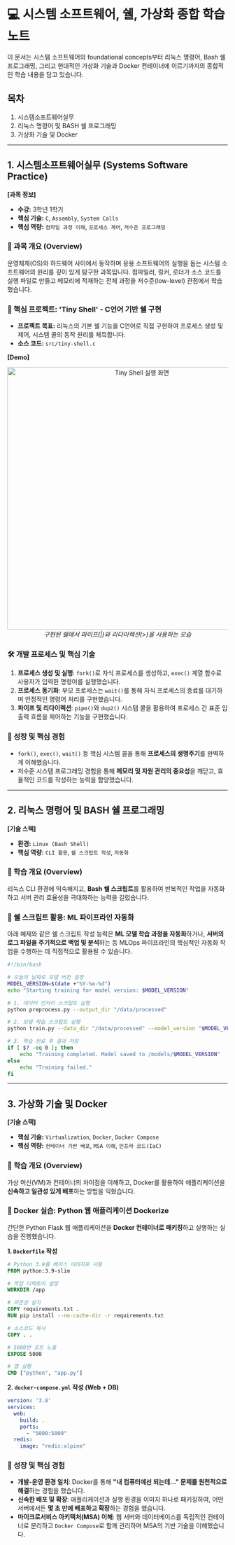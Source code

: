 # 💻 시스템 소프트웨어, 쉘, 가상화 종합 학습 노트

이 문서는 시스템 소프트웨어의 foundational concepts부터 리눅스 명령어, Bash 쉘 프로그래밍, 그리고 현대적인 가상화 기술과 Docker 컨테이너에 이르기까지의 종합적인 학습 내용을 담고 있습니다.

## 목차

1.  시스템소프트웨어실무
2.  리눅스 명령어 및 BASH 쉘 프로그래밍
3.  가상화 기술 및 Docker

---

## 1\. 시스템소프트웨어실무 (Systems Software Practice)

**[과목 정보]**
- **수강:** 3학년 1학기
- **핵심 기술:** `C`, `Assembly`, `System Calls`
- **핵심 역량:** `컴파일 과정 이해`, `프로세스 제어`, `저수준 프로그래밍`

### 📖 과목 개요 (Overview)
운영체제(OS)와 하드웨어 사이에서 동작하며 응용 소프트웨어의 실행을 돕는 시스템 소프트웨어의 원리를 깊이 있게 탐구한 과목입니다. 컴파일러, 링커, 로더가 소스 코드를 실행 파일로 만들고 메모리에 적재하는 전체 과정을 저수준(low-level) 관점에서 학습했습니다.

### 🚀 핵심 프로젝트: 'Tiny Shell' - C언어 기반 쉘 구현
- **프로젝트 목표:** 리눅스의 기본 쉘 기능을 C언어로 직접 구현하여 프로세스 생성 및 제어, 시스템 콜의 동작 원리를 체득합니다.
- **소스 코드:** `src/tiny-shell.c`

**[Demo]**
<p align="center">
  <img src="./assets/tiny-shell-demo.gif" alt="Tiny Shell 실행 화면" width="600"/>
  <br/>
  <i>구현된 쉘에서 파이프(|)와 리다이렉션(>)을 사용하는 모습</i>
</p>

### 🛠️ 개발 프로세스 및 핵심 기술
1.  **프로세스 생성 및 실행**: `fork()`로 자식 프로세스를 생성하고, `exec()` 계열 함수로 사용자가 입력한 명령어를 실행했습니다.
2.  **프로세스 동기화**: 부모 프로세스는 `wait()`를 통해 자식 프로세스의 종료를 대기하며 안정적인 명령어 처리를 구현했습니다.
3.  **파이프 및 리다이렉션**: `pipe()`와 `dup2()` 시스템 콜을 활용하여 프로세스 간 표준 입출력 흐름을 제어하는 기능을 구현했습니다.

### 🌱 성장 및 핵심 경험
-   `fork()`, `exec()`, `wait()` 등 핵심 시스템 콜을 통해 **프로세스의 생명주기**를 완벽하게 이해했습니다.
-   저수준 시스템 프로그래밍 경험을 통해 **메모리 및 자원 관리의 중요성**을 깨닫고, 효율적인 코드를 작성하는 능력을 함양했습니다.

---

## 2\. 리눅스 명령어 및 BASH 쉘 프로그래밍

**[기술 스택]**
- **환경:** `Linux (Bash Shell)`
- **핵심 역량:** `CLI 활용`, `쉘 스크립트 작성`, `자동화`

### 📖 학습 개요 (Overview)
리눅스 CLI 환경에 익숙해지고, **Bash 쉘 스크립트**를 활용하여 반복적인 작업을 자동화하고 서버 관리 효율성을 극대화하는 능력을 길렀습니다.

### 📜 쉘 스크립트 활용: ML 파이프라인 자동화
아래 예제와 같은 쉘 스크립트 작성 능력은 **ML 모델 학습 과정을 자동화**하거나, **서버의 로그 파일을 주기적으로 백업 및 분석**하는 등 MLOps 파이프라인의 핵심적인 자동화 작업을 수행하는 데 직접적으로 활용될 수 있습니다.

```bash
#!/bin/bash

# 오늘의 날짜로 모델 버전 설정
MODEL_VERSION=$(date +"%Y-%m-%d")
echo "Starting training for model version: $MODEL_VERSION"

# 1. 데이터 전처리 스크립트 실행
python preprocess.py --output_dir "/data/processed"

# 2. 모델 학습 스크립트 실행
python train.py --data_dir "/data/processed" --model_version "$MODEL_VERSION"

# 3. 학습 완료 후 결과 저장
if [ $? -eq 0 ]; then
    echo "Training completed. Model saved to /models/$MODEL_VERSION"
else
    echo "Training failed."
fi
````

-----

## 3\. 가상화 기술 및 Docker

**[기술 스택]**

  - **핵심 기술:** `Virtualization`, `Docker`, `Docker Compose`
  - **핵심 역량:** `컨테이너 기반 배포`, `MSA 이해`, `인프라 코드(IaC)`

### 📖 학습 개요 (Overview)

가상 머신(VM)과 컨테이너의 차이점을 이해하고, Docker를 활용하여 애플리케이션을 **신속하고 일관성 있게 배포**하는 방법을 익혔습니다.

### 🐳 Docker 실습: Python 웹 애플리케이션 Dockerize

간단한 Python Flask 웹 애플리케이션을 **Docker 컨테이너로 패키징**하고 실행하는 실습을 진행했습니다.

**1. `Dockerfile` 작성**

```dockerfile
# Python 3.9를 베이스 이미지로 사용
FROM python:3.9-slim

# 작업 디렉토리 설정
WORKDIR /app

# 의존성 설치
COPY requirements.txt .
RUN pip install --no-cache-dir -r requirements.txt

# 소스코드 복사
COPY . .

# 5000번 포트 노출
EXPOSE 5000

# 앱 실행
CMD ["python", "app.py"]
```

**2. `docker-compose.yml` 작성 (Web + DB)**

```yaml
version: '3.8'
services:
  web:
    build: .
    ports:
      - "5000:5000"
  redis:
    image: "redis:alpine"
```

### 🌱 성장 및 핵심 경험

  - **개발-운영 환경 일치**: Docker를 통해 **"내 컴퓨터에선 되는데..." 문제를 원천적으로 해결**하는 경험을 했습니다.
  - **신속한 배포 및 확장**: 애플리케이션과 실행 환경을 이미지 하나로 패키징하여, 어떤 서버에서든 **몇 초 만에 배포하고 확장**하는 경험을 했습니다.
  - **마이크로서비스 아키텍처(MSA) 이해**: 웹 서버와 데이터베이스를 독립적인 컨테이너로 분리하고 `Docker Compose`로 함께 관리하며 MSA의 기반 기술을 이해했습니다.

```
